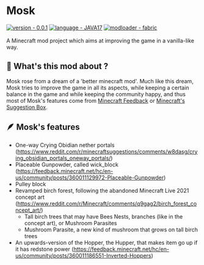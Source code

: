# Mosk
[![version - 0.0.1](https://img.shields.io/badge/version-0.0.1-blue)]()
[![language - JAVA17](https://img.shields.io/badge/language-JAVA17-orange)]()
[![modloader - fabric](https://img.shields.io/badge/modloader-fabric-informational)]()\
&nbsp;\
A Minecraft mod project which aims at improving the game in a vanilla-like way.

## 🤔 What's this mod about ?
Mosk rose from a dream of a 'better minecraft mod'. Much like this dream, Mosk tries to improve the game in all its aspects, while keeping a certain balance in the game and while keeping the community happy, and thus most of Mosk's features come from [Minecraft Feedback](https://feedback.minecraft.net/hc/en-us) or [Minecraft's Suggestion Box](https://www.reddit.com/r/minecraftsuggestions/).

## 🪶 Mosk's features
- One-way Crying Obidian nether portals (https://www.reddit.com/r/minecraftsuggestions/comments/w8dasg/crying_obsidian_portals_oneway_portals/)
- Placeable Gunpowder, called wick_block (https://feedback.minecraft.net/hc/en-us/community/posts/360011129972-Placeable-Gunpowder)
- Pulley block
- Revamped birch forest, following the abandoned Minecraft Live 2021 concept art (https://www.reddit.com/r/Minecraft/comments/q9gag2/birch_forest_concept_art/)
  - Tall birch trees that may have Bees Nests, branches (like in the concept art), or Mushroom Parasites
  - Mushroom Parasite, a new kind of mushroom that grows on tall birch trees
- An upwards-version of the Hopper, the Hupper, that makes item go up if it has redstone power (https://feedback.minecraft.net/hc/en-us/community/posts/360011186551-Inverted-Hoppers)



